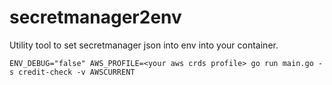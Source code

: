 # secretmanager2env

Utility tool to set secretmanager json into env into your container.

```
ENV_DEBUG="false" AWS_PROFILE=<your aws crds profile> go run main.go -s credit-check -v AWSCURRENT
```
